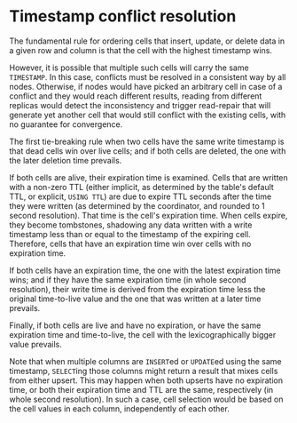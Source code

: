 # Timestamp conflict resolution

The fundamental rule for ordering cells that insert, update, or delete data in a given row and column
is that the cell with the highest timestamp wins.

However, it is possible that multiple such cells will carry the same `TIMESTAMP`.
In this case, conflicts must be resolved in a consistent way by all nodes.
Otherwise, if nodes would have picked an arbitrary cell in case of a conflict and they would
reach different results, reading from different replicas would detect the inconsistency and trigger
read-repair that will generate yet another cell that would still conflict with the existing cells,
with no guarantee for convergence.

The first tie-breaking rule when two cells have the same write timestamp is that
dead cells win over live cells; and if both cells are deleted, the one with the later deletion time prevails.

If both cells are alive, their expiration time is examined.
Cells that are written with a non-zero TTL (either implicit, as determined by
the table's default TTL, or explicit, `USING TTL`) are due to expire
TTL seconds after the time they were written (as determined by the coordinator,
and rounded to 1 second resolution). That time is the cell's expiration time.
When cells expire, they become tombstones, shadowing any data written with a write timestamp
less than or equal to the timestamp of the expiring cell.
Therefore, cells that have an expiration time win over cells with no expiration time.

If both cells have an expiration time, the one with the latest expiration time wins;
and if they have the same expiration time (in whole second resolution),
their write time is derived from the expiration time less the original time-to-live value
and the one that was written at a later time prevails.

Finally, if both cells are live and have no expiration, or have the same expiration time and time-to-live,
the cell with the lexicographically bigger value prevails.

Note that when multiple columns are `INSERT`ed or `UPDATE`ed using the same timestamp,
`SELECT`ing those columns might return a result that mixes cells from either upsert.
This may happen when both upserts have no expiration time, or both their expiration time and TTL are the
same, respectively (in whole second resolution). In such a case, cell selection would be based on the cell values
in each column, independently of each other.
